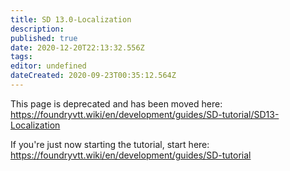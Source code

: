 ```yaml
---
title: SD 13.0-Localization
description: 
published: true
date: 2020-12-20T22:13:32.556Z
tags: 
editor: undefined
dateCreated: 2020-09-23T00:35:12.564Z
---
```


This page is deprecated and has been moved here: https://foundryvtt.wiki/en/development/guides/SD-tutorial/SD13-Localization

If you're just now starting the tutorial, start here: https://foundryvtt.wiki/en/development/guides/SD-tutorial